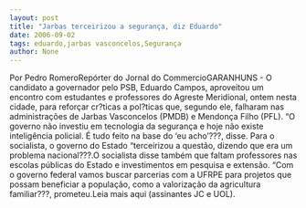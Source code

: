 ```yaml
---
layout: post
title: "Jarbas terceirizou a segurança, diz Eduardo"
date: 2006-09-02
tags: eduardo,jarbas vasconcelos,Segurança
author: None
---
```

Por Pedro RomeroRepórter do Jornal do CommercioGARANHUNS - O candidato a governador pelo PSB, Eduardo Campos, aproveitou um encontro com estudantes e professores do Agreste Meridional, ontem nesta cidade, para reforçar cr?ticas a pol?ticas que, segundo ele, falharam nas administrações de Jarbas Vasconcelos (PMDB) e Mendonça Filho (PFL). “O governo não investiu em tecnologia da segurança e hoje não existe inteligência policial. É tudo feito na base do ‘eu acho’???, disse. Para o socialista, o governo do Estado “terceirizou a questão, dizendo que era um problema nacional???.O socialista disse também que faltam professores nas escolas públicas do Estado e investimentos em pesquisa e extensão. “Com o governo federal vamos buscar parcerias com a UFRPE para projetos que possam beneficiar a população, como a valorização da agricultura familiar???, prometeu.Leia mais aqui (assinantes JC e UOL). 